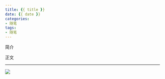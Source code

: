```yaml
---
title: {{ title }}
date: {{ date }}
categories:
- 随笔
tags:
- 随笔
---
```


简介

<!-- more -->

正文



---

![](http://ww3.sinaimg.cn/large/0082lgKxgy1gdhu6adriej31hb0hqace.jpg)
